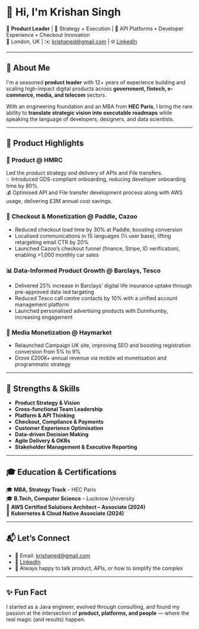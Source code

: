 # 👋 Hi, I'm Krishan Singh

🎯 **Product Leader** | 🧠 Strategy + Execution | 🚀 API Platforms • Developer Experience • Checkout Innovation  
📍 London, UK | ✉️ krishaned@gmail.com | 🌐 [LinkedIn](https://www.linkedin.com/in/singhkrishan)

---

## 🧠 About Me

I'm a seasoned **product leader** with 12+ years of experience building and scaling high-impact digital products across **government, fintech, e-commerce, media, and telecom** sectors.

With an engineering foundation and an MBA from **HEC Paris**, I bring the rare ability to **translate strategic vision into executable roadmaps** while speaking the language of developers, designers, and data scientists.


---

## 🚀 Product Highlights

### 🔗 **Product** @ HMRC  
Led the product strategy and delivery of APIs and File transfers.  
💡 Introduced GDS-compliant onboarding, reducing developer onboarding time by 80%.  
💰 Optimised API and File transfer development process along with AWS usage, delivering £3M annual cost savings.

### 💸 **Checkout & Monetization** @ Paddle, Cazoo  
- Reduced checkout load time by 30% at Paddle, boosting conversion  
- Localised communications in 15 languages (⅓ user base), lifting retargeting email CTR by 20%  
- Launched Cazoo’s checkout funnel (finance, Stripe, ID verification), enabling >1,000 monthly car sales

### 📊 **Data-Informed Product Growth** @ Barclays, Tesco
- Delivered 25% increase in Barclays’ digital life insurance uptake through pre-approved data-led targeting  
- Reduced Tesco call centre contacts by 10% with a unified account management platform  
- Launched personalised advertising products with Dunnhumby, increasing engagement

### 📰 **Media Monetization** @ Haymarket  
- Relaunched Campaign UK site, improving SEO and boosting registration conversion from 5% to 9%  
- Drove £200K+ annual revenue via mobile ad monetisation and programmatic strategy

---

## 🔧 Strengths & Skills

- **Product Strategy & Vision**  
- **Cross-functional Team Leadership**  
- **Platform & API Thinking**  
- **Checkout, Compliance & Payments**  
- **Customer Experience Optimisation**  
- **Data-driven Decision Making**  
- **Agile Delivery & OKRs**  
- **Stakeholder Management & Executive Reporting**

---

## 🎓 Education & Certifications

🎓 **MBA, Strategy Track** – HEC Paris  
🎓 **B.Tech, Computer Science** – Lucknow University  
📜 **AWS Certified Solutions Architect – Associate (2024)**  
📜 **Kubernetes & Cloud Native Associate (2024)**

---

## 📬 Let’s Connect

- 📧 Email: krishaned@gmail.com  
- 💼 [LinkedIn](https://www.linkedin.com/in/singhkrishan)  
- 💬 Always happy to talk product, APIs, or how to simplify the complex

---

## ✨ Fun Fact

I started as a Java engineer, evolved through consulting, and found my passion at the intersection of **product, platforms, and people** — where the real magic (and results) happen.

